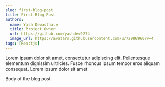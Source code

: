 ```yaml
---
slug: first-blog-post
title: First Blog Post
authors:
  name: Yash Dewasthale
  title: Project Owner
  url: https://github.com/yashdev9274
  image_url: https://avatars.githubusercontent.com/u/72986960?v=4
tags: [Reactjs]
---
```


Lorem ipsum dolor sit amet, consectetur adipiscing elit. Pellentesque elementum dignissim ultricies. Fusce rhoncus ipsum tempor eros aliquam consequat. Lorem ipsum dolor sit amet

<!-- tuncate -->

Body of the blog post
